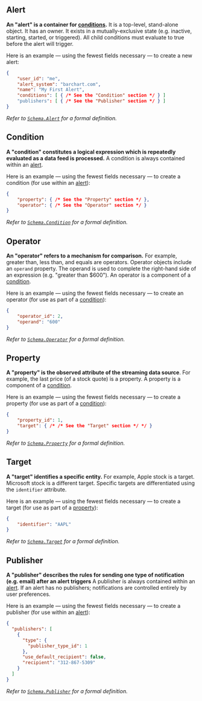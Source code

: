 ## Alert

**An "alert" is a container for [conditions](#Condition).** It is a top-level, stand-alone object. It has an owner. It exists in a mutually-exclusive state (e.g. inactive, starting, started, or triggered). All child conditions must evaluate to true before the alert will trigger.

Here is an example — using the fewest fields necessary — to create a new alert:

```json (psuedo)
{
	"user_id": "me",
	"alert_system": "barchart.com",
	"name": "My First Alert",
	"conditions": [ { /* See the "Condition" section */ } ]
	"publishers": [ { /* See the "Publisher" section */ } ]
}
```

_Refer to [```Schema.Alert```](/content/sdk/lib-data?id=schemaalert) for a formal definition._

## Condition

**A "condition" constitutes a logical expression which is repeatedly evaluated as a data feed is processed.** A condition is always contained within an [alert](#Alert).

Here is an example — using the fewest fields necessary — to create a condition (for use within an [alert](#Alert)):

```json (psuedo)
{
	"property": { /* See the "Property" section */ },
	"operator": { /* See the "Operator" section */ }
}
```

_Refer to [```Schema.Condition```](/content/sdk/lib-data?id=schemacondition) for a formal definition._

## Operator

**An "operator" refers to a mechanism for comparison.** For example, greater than, less than, and equals are operators. Operator objects include an ```operand``` property. The operand is used to complete the right-hand side of an expression (e.g. "greater than $600"). An operator is a component of a [condition](#Condition).

Here is an example — using the fewest fields necessary — to create an operator (for use as part of a [condition](#Condition)):

```json
{
	"operator_id": 2,
	"operand": "600"
}
```

_Refer to [```Schema.Operator```](/content/sdk/lib-data?id=schemaoperator) for a formal definition._

## Property

**A "property" is the observed attribute of the streaming data source**. For example, the last price (of a stock quote) is a property. A property is a component of a [condition](#Condition).

Here is an example — using the fewest fields necessary — to create a property (for use as part of a [condition](#Condition)):

```json (psuedo)
{
	"property_id": 1,
	"target": { /* /* See the "Target" section */ */ }
}
```

_Refer to [```Schema.Property```](/content/sdk/lib-data?id=schemaproperty) for a formal definition._

## Target

**A "target" identifies a specific entity.** For example, Apple stock is a target. Microsoft stock is a different target. Specific targets are differentiated using the ```identifier``` attribute.

Here is an example — using the fewest fields necessary — to create a target (for use as part of a [property](#Property)):

```json
{
	"identifier": "AAPL"
}
```

_Refer to [```Schema.Target```](/content/sdk/lib-data?id=schematarget) for a formal definition._

## Publisher

**A "publisher" describes the rules for sending one type of notification (e.g. email) after an alert triggers** A publisher is always contained within an [alert](#Alert). If an alert has no publishers; notifications are controlled entirely by user preferences.

Here is an example — using the fewest fields necessary — to create a publisher (for use within an [alert](#Alert)):

```json (psuedo)
{
  "publishers": [
	{
	  "type": {
		"publisher_type_id": 1
	  },
	  "use_default_recipient": false,
	  "recipient": "312-867-5309"
	}
  ]
}
```

_Refer to [```Schema.Publisher```](/content/sdk/lib-data?id=schemapublisher) for a formal definition._



